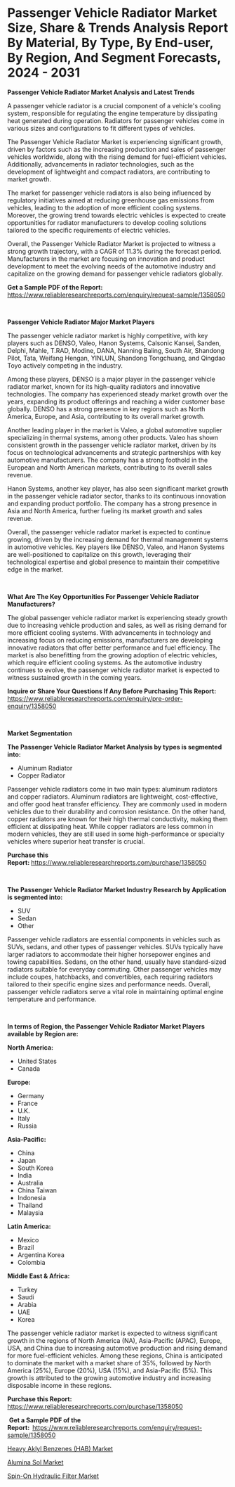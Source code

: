 <p><h1>Passenger Vehicle Radiator Market Size, Share & Trends Analysis Report By Material, By Type, By End-user, By Region, And Segment Forecasts, 2024 - 2031</h1></p><p><strong>Passenger Vehicle Radiator Market Analysis and Latest Trends</strong></p>
<p><p>A passenger vehicle radiator is a crucial component of a vehicle's cooling system, responsible for regulating the engine temperature by dissipating heat generated during operation. Radiators for passenger vehicles come in various sizes and configurations to fit different types of vehicles.</p><p>The Passenger Vehicle Radiator Market is experiencing significant growth, driven by factors such as the increasing production and sales of passenger vehicles worldwide, along with the rising demand for fuel-efficient vehicles. Additionally, advancements in radiator technologies, such as the development of lightweight and compact radiators, are contributing to market growth.</p><p>The market for passenger vehicle radiators is also being influenced by regulatory initiatives aimed at reducing greenhouse gas emissions from vehicles, leading to the adoption of more efficient cooling systems. Moreover, the growing trend towards electric vehicles is expected to create opportunities for radiator manufacturers to develop cooling solutions tailored to the specific requirements of electric vehicles.</p><p>Overall, the Passenger Vehicle Radiator Market is projected to witness a strong growth trajectory, with a CAGR of 11.3% during the forecast period. Manufacturers in the market are focusing on innovation and product development to meet the evolving needs of the automotive industry and capitalize on the growing demand for passenger vehicle radiators globally.</p></p>
<p><strong>Get a Sample PDF of the Report:&nbsp;</strong> <a href="https://www.reliableresearchreports.com/enquiry/request-sample/1358050">https://www.reliableresearchreports.com/enquiry/request-sample/1358050</a></p>
<p>&nbsp;</p>
<p><strong>Passenger Vehicle Radiator Major Market Players</strong></p>
<p><p>The passenger vehicle radiator market is highly competitive, with key players such as DENSO, Valeo, Hanon Systems, Calsonic Kansei, Sanden, Delphi, Mahle, T.RAD, Modine, DANA, Nanning Baling, South Air, Shandong Pilot, Tata, Weifang Hengan, YINLUN, Shandong Tongchuang, and Qingdao Toyo actively competing in the industry.</p><p>Among these players, DENSO is a major player in the passenger vehicle radiator market, known for its high-quality radiators and innovative technologies. The company has experienced steady market growth over the years, expanding its product offerings and reaching a wider customer base globally. DENSO has a strong presence in key regions such as North America, Europe, and Asia, contributing to its overall market growth.</p><p>Another leading player in the market is Valeo, a global automotive supplier specializing in thermal systems, among other products. Valeo has shown consistent growth in the passenger vehicle radiator market, driven by its focus on technological advancements and strategic partnerships with key automotive manufacturers. The company has a strong foothold in the European and North American markets, contributing to its overall sales revenue.</p><p>Hanon Systems, another key player, has also seen significant market growth in the passenger vehicle radiator sector, thanks to its continuous innovation and expanding product portfolio. The company has a strong presence in Asia and North America, further fueling its market growth and sales revenue.</p><p>Overall, the passenger vehicle radiator market is expected to continue growing, driven by the increasing demand for thermal management systems in automotive vehicles. Key players like DENSO, Valeo, and Hanon Systems are well-positioned to capitalize on this growth, leveraging their technological expertise and global presence to maintain their competitive edge in the market.</p></p>
<p>&nbsp;</p>
<p><strong>What Are The Key Opportunities For Passenger Vehicle Radiator Manufacturers?</strong></p>
<p><p>The global passenger vehicle radiator market is experiencing steady growth due to increasing vehicle production and sales, as well as rising demand for more efficient cooling systems. With advancements in technology and increasing focus on reducing emissions, manufacturers are developing innovative radiators that offer better performance and fuel efficiency. The market is also benefitting from the growing adoption of electric vehicles, which require efficient cooling systems. As the automotive industry continues to evolve, the passenger vehicle radiator market is expected to witness sustained growth in the coming years.</p></p>
<p><strong>Inquire or Share Your Questions If Any Before Purchasing This Report:</strong> <a href="https://www.reliableresearchreports.com/enquiry/pre-order-enquiry/1358050">https://www.reliableresearchreports.com/enquiry/pre-order-enquiry/1358050</a></p>
<p>&nbsp;</p>
<p><strong>Market Segmentation</strong></p>
<p><strong>The Passenger Vehicle Radiator Market Analysis by types is segmented into:</strong></p>
<p><ul><li>Aluminum Radiator</li><li>Copper Radiator</li></ul></p>
<p><p>Passenger vehicle radiators come in two main types: aluminum radiators and copper radiators. Aluminum radiators are lightweight, cost-effective, and offer good heat transfer efficiency. They are commonly used in modern vehicles due to their durability and corrosion resistance. On the other hand, copper radiators are known for their high thermal conductivity, making them efficient at dissipating heat. While copper radiators are less common in modern vehicles, they are still used in some high-performance or specialty vehicles where superior heat transfer is crucial.</p></p>
<p><strong>Purchase this Report:&nbsp;</strong><a href="https://www.reliableresearchreports.com/purchase/1358050">https://www.reliableresearchreports.com/purchase/1358050</a></p>
<p>&nbsp;</p>
<p><strong>The Passenger Vehicle Radiator Market Industry Research by Application is segmented into:</strong></p>
<p><ul><li>SUV</li><li>Sedan</li><li>Other</li></ul></p>
<p><p>Passenger vehicle radiators are essential components in vehicles such as SUVs, sedans, and other types of passenger vehicles. SUVs typically have larger radiators to accommodate their higher horsepower engines and towing capabilities. Sedans, on the other hand, usually have standard-sized radiators suitable for everyday commuting. Other passenger vehicles may include coupes, hatchbacks, and convertibles, each requiring radiators tailored to their specific engine sizes and performance needs. Overall, passenger vehicle radiators serve a vital role in maintaining optimal engine temperature and performance.</p></p>
<p>&nbsp;</p>
<p><strong>In terms of Region, the Passenger Vehicle Radiator Market Players available by Region are:</strong></p>
<p>
    <p> <strong> North America: </strong>
        <ul>
            <li>United States</li>
            <li>Canada</li>
        </ul>
        </p> 
    <p> <strong> Europe: </strong>
        <ul>
            <li>Germany</li>
            <li>France</li>
            <li>U.K.</li>
            <li>Italy</li>
            <li>Russia</li>
        </ul>
        </p> 
    <p> <strong> Asia-Pacific: </strong>
        <ul>
            <li>China</li>
            <li>Japan</li>
            <li>South Korea</li>
            <li>India</li>
            <li>Australia</li>
            <li>China Taiwan</li>
            <li>Indonesia</li>
            <li>Thailand</li>
            <li>Malaysia</li>
        </ul>
        </p> 
    <p> <strong> Latin America: </strong>
        <ul>
            <li>Mexico</li>
            <li>Brazil</li>
            <li>Argentina Korea</li>
            <li>Colombia</li>
        </ul>
        </p> 
    <p> <strong> Middle East & Africa: </strong>
        <ul>
            <li>Turkey</li>
            <li>Saudi</li>
            <li>Arabia</li>
            <li>UAE</li>
            <li>Korea</li>
        </ul>
    </p>
    </p>
<p><p>The passenger vehicle radiator market is expected to witness significant growth in the regions of North America (NA), Asia-Pacific (APAC), Europe, USA, and China due to increasing automotive production and rising demand for more fuel-efficient vehicles. Among these regions, China is anticipated to dominate the market with a market share of 35%, followed by North America (25%), Europe (20%), USA (15%), and Asia-Pacific (5%). This growth is attributed to the growing automotive industry and increasing disposable income in these regions.</p></p>
<p><strong>Purchase this Report: </strong><a href="https://www.reliableresearchreports.com/purchase/1358050">https://www.reliableresearchreports.com/purchase/1358050</a></p>
<p>&nbsp;<strong>Get a Sample PDF of the Report:&nbsp;&nbsp;</strong><a href="https://www.reliableresearchreports.com/enquiry/request-sample/1358050">https://www.reliableresearchreports.com/enquiry/request-sample/1358050</a></p>
<p><strong></strong></p>
<p><p><a href="https://view.publitas.com/reportprime-1/heavy-aklyl-benzenes-hab-market-centers-on-aspects-such-as-market-growth-market-share-market-opportunity-and-projected-forecasts-spanning-from-2023-to-2030/">Heavy Aklyl Benzenes (HAB) Market</a></p><p><a href="https://view.publitas.com/reportprime-1/alumina-sol-market-provides-detailed-segmentation-of-this-market-based-on-type-application-and-region-and-forecast-for-the-period-from-2023-2030/">Alumina Sol Market</a></p><p><a href="https://view.publitas.com/reportprime-1/spin-on-hydraulic-filter-market-size-growth-and-forecast-from-2023-2030/">Spin-On Hydraulic Filter Market</a></p></p>